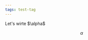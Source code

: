 ```yaml
---
tags: test-tag
---
```


<meta name="keywords" content="generative-model, math-heavy, image-generation" />
Let's wirte $\alpha$

$$\alpha$$
